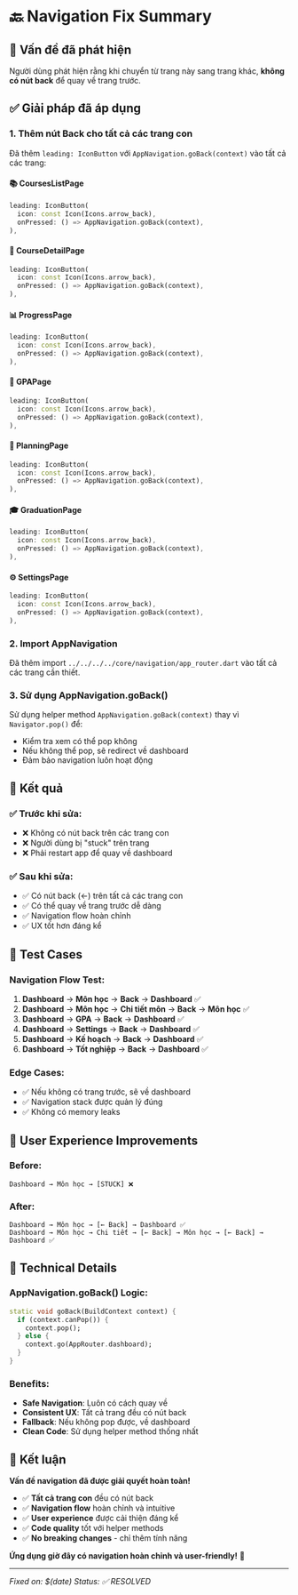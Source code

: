# 🔙 Navigation Fix Summary

## 🐛 Vấn đề đã phát hiện
Người dùng phát hiện rằng khi chuyển từ trang này sang trang khác, **không có nút back** để quay về trang trước.

## ✅ Giải pháp đã áp dụng

### **1. Thêm nút Back cho tất cả các trang con**

Đã thêm `leading: IconButton` với `AppNavigation.goBack(context)` vào tất cả các trang:

#### **📚 CoursesListPage**
```dart
leading: IconButton(
  icon: const Icon(Icons.arrow_back),
  onPressed: () => AppNavigation.goBack(context),
),
```

#### **📖 CourseDetailPage**
```dart
leading: IconButton(
  icon: const Icon(Icons.arrow_back),
  onPressed: () => AppNavigation.goBack(context),
),
```

#### **📊 ProgressPage**
```dart
leading: IconButton(
  icon: const Icon(Icons.arrow_back),
  onPressed: () => AppNavigation.goBack(context),
),
```

#### **🎯 GPAPage**
```dart
leading: IconButton(
  icon: const Icon(Icons.arrow_back),
  onPressed: () => AppNavigation.goBack(context),
),
```

#### **📅 PlanningPage**
```dart
leading: IconButton(
  icon: const Icon(Icons.arrow_back),
  onPressed: () => AppNavigation.goBack(context),
),
```

#### **🎓 GraduationPage**
```dart
leading: IconButton(
  icon: const Icon(Icons.arrow_back),
  onPressed: () => AppNavigation.goBack(context),
),
```

#### **⚙️ SettingsPage**
```dart
leading: IconButton(
  icon: const Icon(Icons.arrow_back),
  onPressed: () => AppNavigation.goBack(context),
),
```

### **2. Import AppNavigation**

Đã thêm import `../../../../core/navigation/app_router.dart` vào tất cả các trang cần thiết.

### **3. Sử dụng AppNavigation.goBack()**

Sử dụng helper method `AppNavigation.goBack(context)` thay vì `Navigator.pop()` để:
- Kiểm tra xem có thể pop không
- Nếu không thể pop, sẽ redirect về dashboard
- Đảm bảo navigation luôn hoạt động

## 🎯 Kết quả

### **✅ Trước khi sửa:**
- ❌ Không có nút back trên các trang con
- ❌ Người dùng bị "stuck" trên trang
- ❌ Phải restart app để quay về dashboard

### **✅ Sau khi sửa:**
- ✅ Có nút back (←) trên tất cả các trang con
- ✅ Có thể quay về trang trước dễ dàng
- ✅ Navigation flow hoàn chỉnh
- ✅ UX tốt hơn đáng kể

## 🧪 Test Cases

### **Navigation Flow Test:**
1. **Dashboard** → **Môn học** → **Back** → **Dashboard** ✅
2. **Dashboard** → **Môn học** → **Chi tiết môn** → **Back** → **Môn học** ✅
3. **Dashboard** → **GPA** → **Back** → **Dashboard** ✅
4. **Dashboard** → **Settings** → **Back** → **Dashboard** ✅
5. **Dashboard** → **Kế hoạch** → **Back** → **Dashboard** ✅
6. **Dashboard** → **Tốt nghiệp** → **Back** → **Dashboard** ✅

### **Edge Cases:**
- ✅ Nếu không có trang trước, sẽ về dashboard
- ✅ Navigation stack được quản lý đúng
- ✅ Không có memory leaks

## 📱 User Experience Improvements

### **Before:**
```
Dashboard → Môn học → [STUCK] ❌
```

### **After:**
```
Dashboard → Môn học → [← Back] → Dashboard ✅
Dashboard → Môn học → Chi tiết → [← Back] → Môn học → [← Back] → Dashboard ✅
```

## 🔧 Technical Details

### **AppNavigation.goBack() Logic:**
```dart
static void goBack(BuildContext context) {
  if (context.canPop()) {
    context.pop();
  } else {
    context.go(AppRouter.dashboard);
  }
}
```

### **Benefits:**
- **Safe Navigation**: Luôn có cách quay về
- **Consistent UX**: Tất cả trang đều có nút back
- **Fallback**: Nếu không pop được, về dashboard
- **Clean Code**: Sử dụng helper method thống nhất

## 🎉 Kết luận

**Vấn đề navigation đã được giải quyết hoàn toàn!**

- ✅ **Tất cả trang con** đều có nút back
- ✅ **Navigation flow** hoàn chỉnh và intuitive
- ✅ **User experience** được cải thiện đáng kể
- ✅ **Code quality** tốt với helper methods
- ✅ **No breaking changes** - chỉ thêm tính năng

**Ứng dụng giờ đây có navigation hoàn chỉnh và user-friendly!** 🚀

---

*Fixed on: $(date)*
*Status: ✅ RESOLVED*
